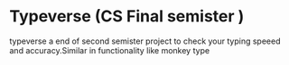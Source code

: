 # Typeverse (CS Final semister )
 typeverse a end of second semister project to check your typing speeed and accuracy.Similar in functionality like monkey type
